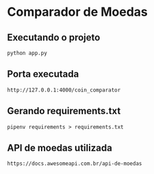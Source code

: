# Comparador de Moedas

## Executando o projeto 
    
    python app.py    

## Porta executada

    http://127.0.0.1:4000/coin_comparator

## Gerando requirements.txt

    pipenv requirements > requirements.txt

## API de moedas utilizada

    https://docs.awesomeapi.com.br/api-de-moedas
